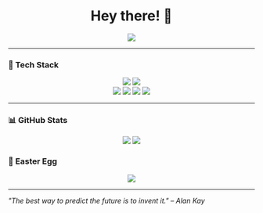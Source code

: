 <h1 align="center">Hey there! 👋</h1>

<p align="center">
  <img src="https://readme-typing-svg.herokuapp.com?font=Fira+Code&duration=3000&pause=500&color=F7A900&center=true&vCenter=true&width=600&lines=New+Developer;Python+%7C+Node.js;Always+Learning+New+Things;Exploring+Tech+Horizons;The+best+way+to+predict+the+future+is+to+invent+it." />
</p>


---

### 🎨 Tech Stack
<p align="center">
  <img src="https://img.shields.io/badge/-Python-3776AB?style=for-the-badge&logo=python&logoColor=white" />
  <img src="https://img.shields.io/badge/-Node.js-339933?style=for-the-badge&logo=node.js&logoColor=white" />
  <br>
  <img src="https://img.shields.io/badge/-Linux-FCC624?style=for-the-badge&logo=linux&logoColor=black" />
  <img src="https://img.shields.io/badge/-Bash-4EAA25?style=for-the-badge&logo=gnubash&logoColor=white" />
  <img src="https://img.shields.io/badge/-Git-F05032?style=for-the-badge&logo=git&logoColor=white" />
  <img src="https://img.shields.io/badge/-VSCode-007ACC?style=for-the-badge&logo=visualstudiocode&logoColor=white" />
</p>

---

### 📊 GitHub Stats
<div align="center">
  <p align="center"> <img src="http://github-profile-summary-cards.vercel.app/api/cards/stats?username=ECL-Adler400&theme=tokyonight" /> <img src="http://github-profile-summary-cards.vercel.app/api/cards/repos-per-language?username=ECL-Adler400&theme=tokyonight&exclude=html,css" /> </p>
</div>


### 🥚 Easter Egg

<p align="center"> <a href="https://www.youtube.com/watch?v=xvFZjo5PgG0"> <img src="https://img.shields.io/badge/Watch Video-EA4335?style=for-the-badge&logo=youtube&logoColor=white" /> </a> </p>
  </a>
</p>

---

*"The best way to predict the future is to invent it." – Alan Kay*  
